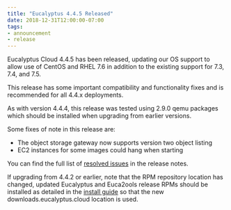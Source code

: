 ```yaml
---
title: "Eucalyptus 4.4.5 Released"
date: 2018-12-31T12:00:00-07:00
tags:
- announcement
- release
---
```


Eucalyptus Cloud 4.4.5 has been released, updating our OS support to allow use of CentOS and RHEL 7.6 in addition to
the existing support for 7.3, 7.4, and 7.5.

This release has some important compatibility and functionality fixes and is recommended for all 4.4.x deployments.

<!--more-->

As with version 4.4.4, this release was tested using 2.9.0 qemu packages which should be installed when upgrading from
earlier versions.

Some fixes of note in this release are:

* The object storage gateway now supports version two object listing
* EC2 instances for some images could hang when starting

You can find the full list of
[resolved issues](https://docs.eucalyptus.cloud/eucalyptus/4.4.5/index.html#release-notes/4.4.5/4.4.5_rn_resolved.html)
in the release notes.

If upgrading from 4.4.2 or earlier, note that the RPM repository location has changed, updated Eucalyptus and Euca2ools
release RPMs should be installed as detailed in the
[install guide](https://docs.eucalyptus.cloud/eucalyptus/4.4.5/install-guide/installing_euca_release.html)
so that the new downloads.eucalyptus.cloud location is used.

